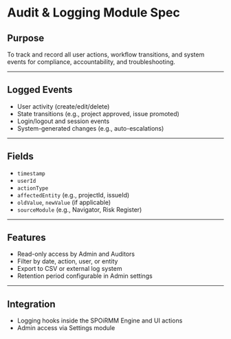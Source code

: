 # Audit & Logging Module Spec

## Purpose
To track and record all user actions, workflow transitions, and system events for compliance, accountability, and troubleshooting.

---

## Logged Events
- User activity (create/edit/delete)
- State transitions (e.g., project approved, issue promoted)
- Login/logout and session events
- System-generated changes (e.g., auto-escalations)

---

## Fields
- `timestamp`
- `userId`
- `actionType`
- `affectedEntity` (e.g., projectId, issueId)
- `oldValue`, `newValue` (if applicable)
- `sourceModule` (e.g., Navigator, Risk Register)

---

## Features
- Read-only access by Admin and Auditors
- Filter by date, action, user, or entity
- Export to CSV or external log system
- Retention period configurable in Admin settings

---

## Integration
- Logging hooks inside the SPOiRMM Engine and UI actions
- Admin access via Settings module